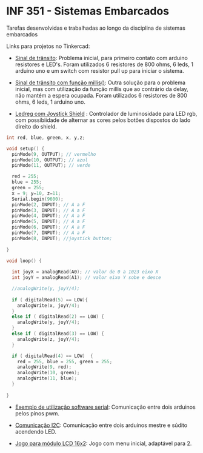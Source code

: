 # INF 351 - Sistemas Embarcados
Tarefas desenvolvidas e trabalhadas ao longo da disciplina de sistemas embarcados

Links para projetos no Tinkercad:
- [Sinal de trânsito](https://www.tinkercad.com/things/cqZiBnmquDY-inf-351-sinal-com-delay/editel?sharecode=8amqkm1yjkt6Jg-5jGzq1_opUrOBXxqCrwtUhF2Ozps): Problema inicial, para primeiro contato com arduino resistores e LED's. Foram utilizados 6 resistores de 800 ohms, 6 leds, 1 arduino uno e um switch com resistor pull up para iniciar o sistema.

- [Sinal de trânsito com função millis()](https://www.tinkercad.com/things/cqZiBnmquDY-inf-351-sinal-com-delay/editel?sharecode=8amqkm1yjkt6Jg-5jGzq1_opUrOBXxqCrwtUhF2Ozps): Outra solução para o problema inicial, mas com utilização da função millis que ao contrário da delay, não mantém a espera ocupada. Foram utilizados 6 resistores de 800 ohms, 6 leds, 1 arduino uno.

- [Ledreg com Joystick Shield](https://embarcados.com.br/wp-content/uploads/2016/07/2016-07-04-16.49.45-e1467664974367-595x418.jpg) : Controlador de luminosidade para LED rgb, com possibiidade de alternar as cores pelos botões dispostos do lado direito do shield.
~~~C++
int red, blue, green, x, y,z;

void setup() {
  pinMode(9, OUTPUT); // vermelho
  pinMode(10, OUTPUT); // azul
  pinMode(11, OUTPUT); // verde

  red = 255;
  blue = 255;
  green = 255;
  x = 9; y=10, z=11;
  Serial.begin(9600);
  pinMode(2, INPUT); // A a F
  pinMode(3, INPUT); // A a F
  pinMode(4, INPUT); // A a F
  pinMode(5, INPUT); // A a F
  pinMode(6, INPUT); // A a F
  pinMode(7, INPUT); // A a F
  pinMode(8, INPUT); //joystick button;
    
}

void loop() {
  
  int joyX = analogRead(A0); // valor de 0 a 1023 eixo X
  int joyY = analogRead(A1); // valor eixo Y sobe e desce

  //analogWrite(y, joyY/4);
  
  if ( digitalRead(5) == LOW){
    analogWrite(x, joyY/4);
  }  
  else if ( digitalRead(2) == LOW) {
    analogWrite(y, joyY/4);
  }
  else if ( digitalRead(3) == LOW) {
    analogWrite(z, joyY/4);
  }

  if ( digitalRead(4) == LOW)  {
    red = 255, blue = 255, green = 255;
    analogWrite(9, red);
    analogWrite(10, green);  
    analogWrite(11, blue);    
  }
  
}
~~~

- [Exemplo de utilização software serial](https://www.tinkercad.com/things/loPFmKxhuwC-copy-of-software-serial/editel?sharecode=ib6ayoHrM39-gHRWWf9Cjs5Zq3VgeWTc5gOAL_PCwqU): Comunicação entre dois arduinos pelos pinos pwm.

- [Comunicação I2C](https://www.tinkercad.com/things/3JF9ul2pKwb-copy-of-i2c-communicationled/editel?sharecode=VOFLMu5qgx3ez8kDPTSAdcrfTTn_MeJQh00cRs4VLHc): Comunicação entre dois arduinos mestre e súdito acendendo LED.

- [Jogo para módulo LCD 16x2](https://www.tinkercad.com/things/jXHLoEPEHzJ-dino-sem-internet/editel?sharecode=AAsz6RJW4JIby4PtCG72CrTYI3HuVMdCgkEFugpKcro): Jogo com menu inicial, adaptável para 2.



